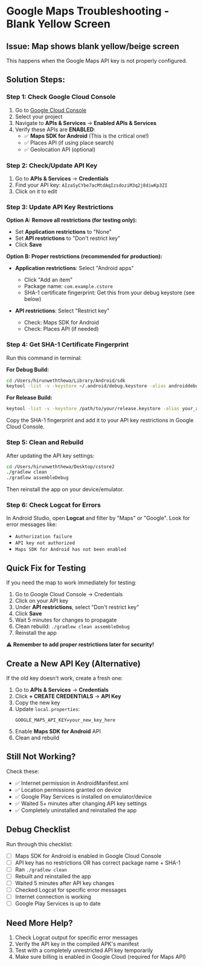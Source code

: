 # Google Maps Troubleshooting - Blank Yellow Screen

## Issue: Map shows blank yellow/beige screen

This happens when the Google Maps API key is not properly configured.

## Solution Steps:

### Step 1: Check Google Cloud Console

1. Go to [Google Cloud Console](https://console.cloud.google.com/)
2. Select your project
3. Navigate to **APIs & Services** → **Enabled APIs & Services**
4. Verify these APIs are **ENABLED**:
   - ✅ **Maps SDK for Android** (This is the critical one!)
   - ✅ Places API (if using place search)
   - ✅ Geolocation API (optional)

### Step 2: Check/Update API Key

1. Go to **APIs & Services** → **Credentials**
2. Find your API key: `AIzaSyCYbe7acMtdAqIzsdoziM3q2j8diwKp3ZI`
3. Click on it to edit

### Step 3: Update API Key Restrictions

**Option A: Remove all restrictions (for testing only):**
- Set **Application restrictions** to "None"
- Set **API restrictions** to "Don't restrict key"
- Click **Save**

**Option B: Proper restrictions (recommended for production):**
- **Application restrictions**: Select "Android apps"
  - Click "Add an item"
  - Package name: `com.example.cstore`
  - SHA-1 certificate fingerprint: Get this from your debug keystore (see below)
  
- **API restrictions**: Select "Restrict key"
  - Check: Maps SDK for Android
  - Check: Places API (if needed)

### Step 4: Get SHA-1 Certificate Fingerprint

Run this command in terminal:

**For Debug Build:**
```bash
cd /Users/hirunweththewa/Library/Android/sdk
keytool -list -v -keystore ~/.android/debug.keystore -alias androiddebugkey -storepass android -keypass android
```

**For Release Build:**
```bash
keytool -list -v -keystore /path/to/your/release.keystore -alias your_alias_name
```

Copy the SHA-1 fingerprint and add it to your API key restrictions in Google Cloud Console.

### Step 5: Clean and Rebuild

After updating the API key settings:

```bash
cd /Users/hirunweththewa/Desktop/cstore2
./gradlew clean
./gradlew assembleDebug
```

Then reinstall the app on your device/emulator.

### Step 6: Check Logcat for Errors

In Android Studio, open **Logcat** and filter by "Maps" or "Google". Look for error messages like:
- `Authorization failure`
- `API key not authorized`
- `Maps SDK for Android has not been enabled`

## Quick Fix for Testing

If you need the map to work immediately for testing:

1. Go to Google Cloud Console → Credentials
2. Click on your API key
3. Under **API restrictions**, select "Don't restrict key"
4. Click **Save**
5. Wait 5 minutes for changes to propagate
6. Clean rebuild: `./gradlew clean assembleDebug`
7. Reinstall the app

⚠️ **Remember to add proper restrictions later for security!**

## Create a New API Key (Alternative)

If the old key doesn't work, create a fresh one:

1. Go to **APIs & Services** → **Credentials**
2. Click **+ CREATE CREDENTIALS** → **API Key**
3. Copy the new key
4. Update `local.properties`:
   ```
   GOOGLE_MAPS_API_KEY=your_new_key_here
   ```
5. Enable **Maps SDK for Android** API
6. Clean and rebuild

## Still Not Working?

Check these:
- ✅ Internet permission in AndroidManifest.xml
- ✅ Location permissions granted on device
- ✅ Google Play Services is installed on emulator/device
- ✅ Waited 5+ minutes after changing API key settings
- ✅ Completely uninstalled and reinstalled the app

## Debug Checklist

Run through this checklist:

- [ ] Maps SDK for Android is enabled in Google Cloud Console
- [ ] API key has no restrictions OR has correct package name + SHA-1
- [ ] Ran `./gradlew clean`
- [ ] Rebuilt and reinstalled the app
- [ ] Waited 5 minutes after API key changes
- [ ] Checked Logcat for specific error messages
- [ ] Internet connection is working
- [ ] Google Play Services is up to date

## Need More Help?

1. Check Logcat output for specific error messages
2. Verify the API key in the compiled APK's manifest
3. Test with a completely unrestricted API key temporarily
4. Make sure billing is enabled in Google Cloud (required for Maps API)

